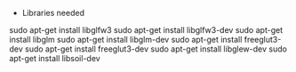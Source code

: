 * Libraries needed

sudo apt-get install libglfw3
sudo apt-get install libglfw3-dev
sudo apt-get install libglm
sudo apt-get install libglm-dev
sudo apt-get install freeglut3-dev
sudo apt-get install freeglut3-dev
sudo apt-get install libglew-dev
sudo apt-get install libsoil-dev
